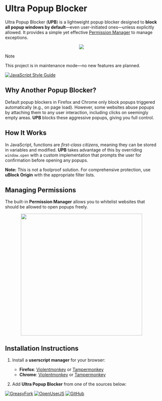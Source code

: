 # **Ultra Popup Blocker**  

Ultra Popup Blocker (**UPB**) is a lightweight popup blocker designed to **block all popup windows by default**—even user-initiated ones—unless explicitly allowed. It provides a simple yet effective [Permission Manager][whtlstid] to manage exceptions.  

<p align="center"><img src="https://raw.githubusercontent.com/Eskander/ultra-popup-blocker/main/img/bottom-bar.png"></p>  

> [!Note]
> This project is in maintenance mode—no new features are planned.  

[![JavaScript Style Guide](https://cdn.rawgit.com/standard/standard/master/badge.svg)](https://github.com/standard/standard)  

## **Why Another Popup Blocker?**  

Default popup blockers in Firefox and Chrome only block popups triggered automatically (e.g., on page load). However, some websites abuse popups by attaching them to any user interaction, including clicks on seemingly empty areas. **UPB** blocks these aggressive popups, giving you full control.  

## **How It Works**  

In JavaScript, functions are *first-class citizens*, meaning they can be stored in variables and modified. **UPB** takes advantage of this by overriding `window.open` with a custom implementation that prompts the user for confirmation before opening any popups.  

**Note:** This is not a foolproof solution. For comprehensive protection, use **uBlock Origin** with the appropriate filter lists.  

## **Managing Permissions**  

The built-in **Permission Manager** allows you to whitelist websites that should be allowed to open popups freely.  

<p align="center"><img width="400px" src="https://raw.githubusercontent.com/Eskander/ultra-popup-blocker/main/img/whitelist-config.png"></p>  

## **Installation Instructions**  

1. Install a **userscript manager** for your browser:  
   - **Firefox**: [Violentmonkey][ff_ext1] or [Tampermonkey][ff_ext2]  
   - **Chrome**: [Violentmonkey][cr_ext1] or [Tampermonkey][cr_ext2]  

2. Add **Ultra Popup Blocker** from one of the sources below:  

[![GreasyFork][button1]][link1] [![OpenUserJS][button2]][link2] [![GitHub][button3]][link3]  

[whtlstid]: #managing-permissions  
[ff_ext1]: https://addons.mozilla.org/en-US/firefox/addon/violentmonkey/  
[ff_ext2]: https://addons.mozilla.org/en-US/firefox/addon/tampermonkey/  
[cr_ext1]: https://chrome.google.com/webstore/detail/violentmonkey/jinjaccalgkegednnccohejagnlnfdag  
[cr_ext2]: https://chrome.google.com/webstore/detail/tampermonkey/dhdgffkkebhmkfjojejmpbldmpobfkfo  

[button1]: https://img.shields.io/badge/Install-GreasyFork-red.svg?longCache=true&style=for-the-badge  
[link1]: https://greasyfork.org/en/scripts/387937-ultra-popup-blocker  

[button2]: https://img.shields.io/badge/Install-OpenUserJS-blue.svg?longCache=true&style=for-the-badge  
[link2]: https://openuserjs.org/scripts/eskander/Ultra_Popup_Blocker  

[button3]: https://img.shields.io/badge/Install-GitHub-lightgrey.svg?longCache=true&style=for-the-badge  
[link3]: https://github.com/Eskander/ultra-popup-blocker/raw/main/src/ultra-popup-blocker.user.js  
